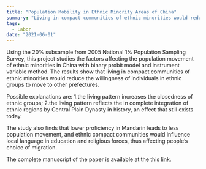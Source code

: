 ```yaml
---
title: "Population Mobility in Ethnic Minority Areas of China"
summary: "Living in compact communities of ethnic minorities would reduce the willingness of individuals in ethnic groups to move to other prefectures and the local education and religious circumstances can serve as channels."
tags:
  - Labor
date: "2021-06-01"
---
```


Using the 20% subsample from 2005 National 1% Population Sampling Survey, this project studies the factors affecting the population movement of ethnic minorities in China with binary probit model and instrument variable method. The results show that living in compact communities of ethnic minorities would reduce the willingness of individuals in ethnic groups to move to other prefectures.  

Possible explanations are: 1.the living pattern increases the closedness of ethnic groups; 2.the living pattern reflects the in complete integration of ethnic regions by Central Plain Dynasty in history, an effect that still exists today.  

The study also finds that lower proficiency in Mandarin leads to less population movement, and ethnic compact communities would influence local language in education and religious forces, thus affecting people’s choice of migration. 

The complete manuscript of the paper is available at the this [link.](./file/Minority.pdf)
